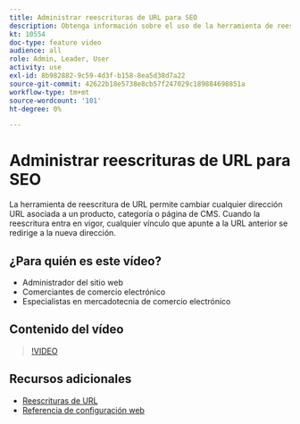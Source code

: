 ```yaml
---
title: Administrar reescrituras de URL para SEO
description: Obtenga información sobre el uso de la herramienta de reescritura de URL para cambiar cualquier dirección URL asociada a un producto, categoría o página de CMS.
kt: 10554
doc-type: feature video
audience: all
role: Admin, Leader, User
activity: use
exl-id: 8b982882-9c59-4d3f-b158-8ea5d38d7a22
source-git-commit: 42622b18e5738e8cb57f247029c189884698851a
workflow-type: tm+mt
source-wordcount: '101'
ht-degree: 0%

---
```


# Administrar reescrituras de URL para SEO

La herramienta de reescritura de URL permite cambiar cualquier dirección URL asociada a un producto, categoría o página de CMS. Cuando la reescritura entra en vigor, cualquier vínculo que apunte a la URL anterior se redirige a la nueva dirección.

## ¿Para quién es este vídeo?

- Administrador del sitio web
- Comerciantes de comercio electrónico
- Especialistas en mercadotecnia de comercio electrónico

## Contenido del vídeo

>[!VIDEO](https://video.tv.adobe.com/v/343751?quality=12&learn=on)

## Recursos adicionales

- [Reescrituras de URL](https://docs.magento.com/user-guide/marketing/url-rewrite.html)
- [Referencia de configuración web](https://docs.magento.com/user-guide/configuration/general/web.html)
